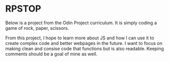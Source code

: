 # RPSTOP
Below is a project from the Odin Project curriculum. It is simply coding a game of rock, paper, scissors. 

From this project, I hope to learn more about JS and how I can use it to create complex code and better webpages in the future. I want to focus
on making clean and consise code that functions but is also readable. Keeping comments should be a goal of mine as well.
